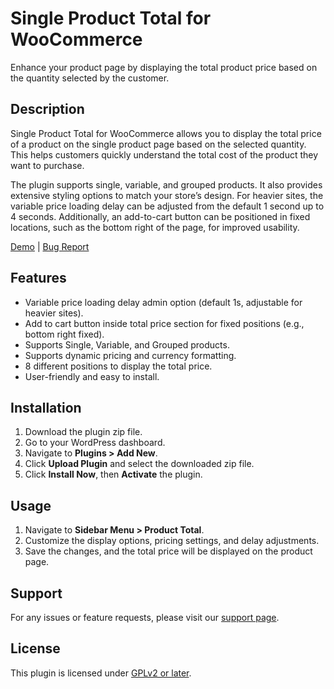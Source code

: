 # Single Product Total for WooCommerce

Enhance your product page by displaying the total product price based on the quantity selected by the customer.

## Description

Single Product Total for WooCommerce allows you to display the total price of a product on the single product page based on the selected quantity. This helps customers quickly understand the total cost of the product they want to purchase.

The plugin supports single, variable, and grouped products. It also provides extensive styling options to match your store’s design. For heavier sites, the variable price loading delay can be adjusted from the default 1 second up to 4 seconds. Additionally, an add-to-cart button can be positioned in fixed locations, such as the bottom right of the page, for improved usability.

[Demo](http://demo.webfixlab.com/product/flame-steak/) | [Bug Report](https://wordpress.org/support/plugin/single-product-total/)

## Features

- Variable price loading delay admin option (default 1s, adjustable for heavier sites).
- Add to cart button inside total price section for fixed positions (e.g., bottom right fixed).
- Supports Single, Variable, and Grouped products.
- Supports dynamic pricing and currency formatting.
- 8 different positions to display the total price.
- User-friendly and easy to install.

## Installation

1. Download the plugin zip file.
2. Go to your WordPress dashboard.
3. Navigate to **Plugins > Add New**.
4. Click **Upload Plugin** and select the downloaded zip file.
5. Click **Install Now**, then **Activate** the plugin.

## Usage

1. Navigate to **Sidebar Menu > Product Total**.
2. Customize the display options, pricing settings, and delay adjustments.
3. Save the changes, and the total price will be displayed on the product page.

## Support

For any issues or feature requests, please visit our [support page](https://wordpress.org/support/plugin/single-product-total/).

## License

This plugin is licensed under [GPLv2 or later](https://www.gnu.org/licenses/gpl-2.0.html).

